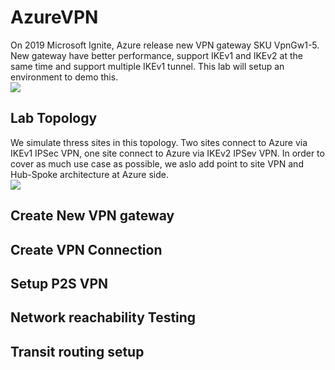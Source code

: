 AzureVPN
====================

On 2019 Microsoft Ignite, Azure release new VPN gateway SKU VpnGw1-5. New gateway have better performance, support IKEv1 and IKEv2 at the same time and support multiple IKEv1 tunnel. This lab will setup an environment to demo this. <br> 
![](https://github.com/yinghli/AzureVPN/blob/master/vpn.jpg)

Lab Topology
------------
We simulate thress sites in this topology. Two sites connect to Azure via IKEv1 IPSec VPN, one site connect to Azure via IKEv2 IPSev VPN. In order to cover as much use case as possible, we aslo add point to site VPN and Hub-Spoke architecture at Azure side. <br>
![](https://github.com/yinghli/AzureVPN/blob/master/IKE.jpg)


Create New VPN gateway
---------


Create VPN Connection
----------

Setup P2S VPN
---------

Network reachability Testing
-----------

Transit routing setup
----------
